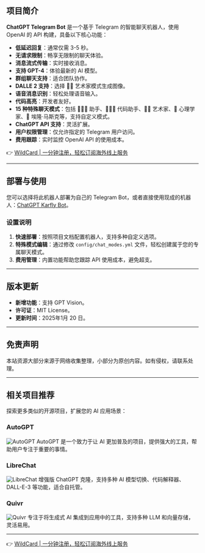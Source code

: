 
## 项目简介

**ChatGPT Telegram Bot** 是一个基于 Telegram 的智能聊天机器人，使用 OpenAI 的 API 构建，具备以下核心功能：

- **低延迟回复**：通常仅需 3-5 秒。
- **无请求限制**：畅享无限制的聊天体验。
- **消息流式传输**：实时接收消息。
- **支持 GPT-4**：体验最新的 AI 模型。
- **群组聊天支持**：适合团队协作。
- **DALLE 2 支持**：选择 👩‍🎨 艺术家模式生成图像。
- **语音消息识别**：轻松处理语音输入。
- **代码高亮**：开发者友好。
- **15 种特殊聊天模式**：包括 👩🏼‍🎓 助手、👩🏼‍💻 代码助手、👩‍🎨 艺术家、🧠 心理学家、🚀 埃隆·马斯克等，支持自定义模式。
- **ChatGPT API 支持**：灵活扩展。
- **用户权限管理**：仅允许指定的 Telegram 用户访问。
- **费用跟踪**：实时监控 OpenAI API 的使用成本。

👉 [WildCard | 一分钟注册，轻松订阅海外线上服务](https://bit.ly/bewildcard)

---

## 部署与使用

您可以选择将此机器人部署为自己的 Telegram Bot，或者直接使用现成的机器人：[ChatGPT Karfly Bot](https://bit.ly/bewildcard)。

### 设置说明

1. **快速部署**：按照项目文档配置机器人，支持多种自定义选项。
2. **特殊模式编辑**：通过修改 `config/chat_modes.yml` 文件，轻松创建属于您的专属聊天模式。
3. **费用管理**：内置功能帮助您跟踪 API 使用成本，避免超支。

---

## 版本更新

- **新增功能**：支持 GPT Vision。
- **许可证**：MIT License。
- **更新时间**：2025年1月 20 日。

---

## 免责声明

本站资源大部分来源于网络收集整理，小部分为原创内容。如有侵权，请联系处理。

---

## 相关项目推荐

探索更多类似的开源项目，扩展您的 AI 应用场景：

### AutoGPT
![AutoGPT](https://aimazing.site/_next/image?url=https%3A%2F%2Fdirectus.aimazing.site%2Fassets%2Fdfed5b9d-2a45-4783-863c-34ccb228f9de&w=1200&q=75)
AutoGPT 是一个致力于让 AI 更加普及的项目，提供强大的工具，帮助用户专注于重要的事情。

### LibreChat
![LibreChat](https://aimazing.site/_next/image?url=https%3A%2F%2Fdirectus.aimazing.site%2Fassets%2F5ab12328-3b2a-44c6-9624-af985820f1d5&w=1200&q=75)
增强版 ChatGPT 克隆，支持多种 AI 模型切换、代码解释器、DALL-E-3 等功能，适合自托管。

### Quivr
![Quivr](https://aimazing.site/_next/image?url=https%3A%2F%2Fdirectus.aimazing.site%2Fassets%2Fcc9eb71d-277c-44e8-829a-259cbcb3e5c8&w=1200&q=75)
专注于将生成式 AI 集成到应用中的工具，支持多种 LLM 和向量存储，灵活易用。

---

👉 [WildCard | 一分钟注册，轻松订阅海外线上服务](https://bit.ly/bewildcard)